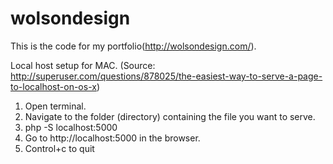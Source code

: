 # wolsondesign
This is the code for my portfolio(http://wolsondesign.com/).

Local host setup for MAC. (Source: http://superuser.com/questions/878025/the-easiest-way-to-serve-a-page-to-localhost-on-os-x)
1. Open terminal.
2. Navigate to the folder (directory) containing the file you want to serve.
3. php -S localhost:5000
4. Go to http://localhost:5000 in the browser.
5. Control+c to quit